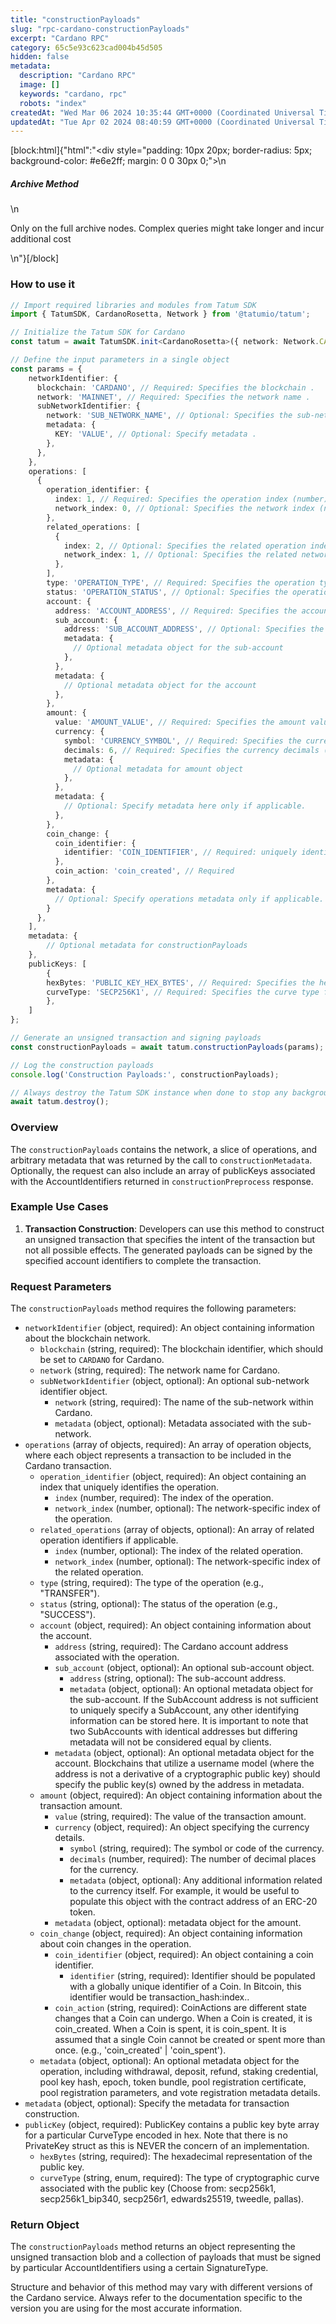 ```yaml
---
title: "constructionPayloads"
slug: "rpc-cardano-constructionPayloads"
excerpt: "Cardano RPC"
category: 65c5e93c623cad004b45d505
hidden: false
metadata: 
  description: "Cardano RPC"
  image: []
  keywords: "cardano, rpc"
  robots: "index"
createdAt: "Wed Mar 06 2024 10:35:44 GMT+0000 (Coordinated Universal Time)"
updatedAt: "Tue Apr 02 2024 08:40:59 GMT+0000 (Coordinated Universal Time)"
---
```

[block:html]{"html":"<div style=\"padding: 10px 20px; border-radius: 5px; background-color: #e6e2ff; margin: 0 0 30px 0;\">\n  <h5>Archive Method</h5>\n  <p>Only on the full archive nodes. Complex queries might take longer and incur additional cost</p>\n</div>"}[/block]

### How to use it

```typescript
// Import required libraries and modules from Tatum SDK
import { TatumSDK, CardanoRosetta, Network } from '@tatumio/tatum';

// Initialize the Tatum SDK for Cardano
const tatum = await TatumSDK.init<CardanoRosetta>({ network: Network.CARDANO_ROSETTA });

// Define the input parameters in a single object
const params = {
    networkIdentifier: {
      blockchain: 'CARDANO', // Required: Specifies the blockchain .
      network: 'MAINNET', // Required: Specifies the network name .
      subNetworkIdentifier: {
        network: 'SUB_NETWORK_NAME', // Optional: Specifies the sub-network name .
        metadata: {
          KEY: 'VALUE', // Optional: Specify metadata .
        },
      },
    },
    operations: [
      {
        operation_identifier: {
          index: 1, // Required: Specifies the operation index (number).
          network_index: 0, // Optional: Specifies the network index (number).
        },
        related_operations: [
          {
            index: 2, // Optional: Specifies the related operation index (number).
            network_index: 1, // Optional: Specifies the related network index (number).
          },
        ],
        type: 'OPERATION_TYPE', // Required: Specifies the operation type.
        status: 'OPERATION_STATUS', // Optional: Specifies the operation status .
        account: {
          address: 'ACCOUNT_ADDRESS', // Required: Specifies the account address .
          sub_account: {
            address: 'SUB_ACCOUNT_ADDRESS', // Optional: Specifies the sub-account address .
            metadata: {
              // Optional metadata object for the sub-account
            },
          },
          metadata: {
            // Optional metadata object for the account
          },
        },
        amount: {
          value: 'AMOUNT_VALUE', // Required: Specifies the amount value (string).
          currency: {
            symbol: 'CURRENCY_SYMBOL', // Required: Specifies the currency symbol .
            decimals: 6, // Required: Specifies the currency decimals (number).
            metadata: {
              // Optional metadata for amount object
            },
          },
          metadata: {
            // Optional: Specify metadata here only if applicable.
          },
        },
        coin_change: {
          coin_identifier: {
            identifier: 'COIN_IDENTIFIER', // Required: uniquely identifies a Coin.
          },
          coin_action: 'coin_created', // Required
        },
        metadata: {
          // Optional: Specify operations metadata only if applicable.
        }
      },
    ],
    metadata: {
        // Optional metadata for constructionPayloads
    },
    publicKeys: [
        {
        hexBytes: 'PUBLIC_KEY_HEX_BYTES', // Required: Specifies the hexadecimal representation of the staking credential .
        curveType: 'SECP256K1', // Required: Specifies the curve type for the staking credential .]
        },
    ]
};

// Generate an unsigned transaction and signing payloads
const constructionPayloads = await tatum.constructionPayloads(params);

// Log the construction payloads
console.log('Construction Payloads:', constructionPayloads);

// Always destroy the Tatum SDK instance when done to stop any background processes
await tatum.destroy();
```

### Overview

The `constructionPayloads` contains the network, a slice of operations, and arbitrary metadata that was returned by the call to `constructionMetadata`. Optionally, the request can also include an array of publicKeys associated with the AccountIdentifiers returned in `constructionPreprocess` response.


### Example Use Cases

1. **Transaction Construction**: Developers can use this method to construct an unsigned transaction that specifies the intent of the transaction but not all possible effects. The generated payloads can be signed by the specified account identifiers to complete the transaction.

### Request Parameters

The `constructionPayloads` method requires the following parameters:

- `networkIdentifier` (object, required): An object containing information about the blockchain network.
  - `blockchain` (string, required): The blockchain identifier, which should be set to `CARDANO` for Cardano.
  - `network` (string, required): The network name for Cardano.
  - `subNetworkIdentifier` (object, optional): An optional sub-network identifier object.
    - `network` (string, required): The name of the sub-network within Cardano.
    - `metadata` (object, optional): Metadata associated with the sub-network.
- `operations` (array of objects, required): An array of operation objects, where each object represents a transaction to be included in the Cardano transaction.
  - `operation_identifier` (object, required): An object containing an index that uniquely identifies the operation.
    - `index` (number, required): The index of the operation.
    - `network_index` (number, optional): The network-specific index of the operation.
  - `related_operations` (array of objects, optional): An array of related operation identifiers if applicable.
    - `index` (number, optional): The index of the related operation.
    - `network_index` (number, optional): The network-specific index of the related operation.
  - `type` (string, required): The type of the operation (e.g., "TRANSFER").
  - `status` (string, optional): The status of the operation (e.g., "SUCCESS").
  - `account` (object, required): An object containing information about the account.
    - `address` (string, required): The Cardano account address associated with the operation.
    - `sub_account` (object, optional): An optional sub-account object.
      - `address` (string, optional): The sub-account address.
      - `metadata` (object, optional): An optional metadata object for the sub-account. If the SubAccount address is not sufficient to uniquely specify a SubAccount, any other identifying information can be stored here. It is important to note that two SubAccounts with identical addresses but differing metadata will not be considered equal by clients.
    - `metadata` (object, optional): An optional metadata object for the account. Blockchains that utilize a username model (where the address is not a derivative of a cryptographic public key) should specify the public key(s) owned by the address in metadata.
  - `amount` (object, required): An object containing information about the transaction amount.
    - `value` (string, required): The value of the transaction amount.
    - `currency` (object, required): An object specifying the currency details.
      - `symbol` (string, required): The symbol or code of the currency.
      - `decimals` (number, required): The number of decimal places for the currency.
      - `metadata` (object, optional): Any additional information related to the currency itself. For example, it would be useful to populate this object with the contract address of an ERC-20 token.
    - `metadata` (object, optional): metadata object for the amount.
  - `coin_change` (object, required): An object containing information about coin changes in the operation.
    - `coin_identifier` (object, required): An object containing a coin identifier.
      - `identifier` (string, required): Identifier should be populated with a globally unique identifier of a Coin. In Bitcoin, this identifier would be transaction_hash:index..
    - `coin_action` (string, required): CoinActions are different state changes that a Coin can undergo. When a Coin is created, it is coin_created. When a Coin is spent, it is coin_spent. It is assumed that a single Coin cannot be created or spent more than once. (e.g., 'coin_created' | 'coin_spent').
  - `metadata` (object, optional): An optional metadata object for the operation, including withdrawal, deposit, refund, staking credential, pool key hash, epoch, token bundle, pool registration certificate, pool registration parameters, and vote registration metadata details.
- `metadata` (object, optional): Specify the metadata for transaction construction.
- `publicKey` (object, required): PublicKey contains a public key byte array for a particular CurveType encoded in hex. Note that there is no PrivateKey struct as this is NEVER the concern of an implementation.
    - `hexBytes` (string, required): The hexadecimal representation of the public key.
    - `curveType` (string, enum, required): The type of cryptographic curve associated with the public key (Choose from: secp256k1, secp256k1_bip340, secp256r1, edwards25519, tweedle, pallas).

### Return Object

The `constructionPayloads` method returns an object representing the unsigned transaction blob and a collection of payloads that must be signed by particular AccountIdentifiers using a certain SignatureType. 

Structure and behavior of this method may vary with different versions of the Cardano service. Always refer to the documentation specific to the version you are using for the most accurate information.